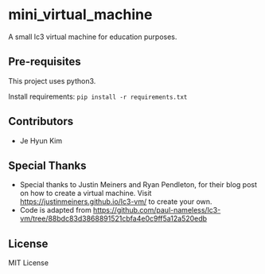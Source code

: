 # mini_virtual_machine
A small lc3 virtual machine for education purposes.

## Pre-requisites
This project uses python3.

Install requirements:
```pip install -r requirements.txt```

## Contributors
* Je Hyun Kim

## Special Thanks
* Special thanks to Justin Meiners and Ryan Pendleton, for their blog post on how to create a virtual machine. Visit https://justinmeiners.github.io/lc3-vm/ to create your own.
* Code is adapted from https://github.com/paul-nameless/lc3-vm/tree/88bdc83d3868891521cbfa4e0c9ff5a12a520edb
## License
MIT License